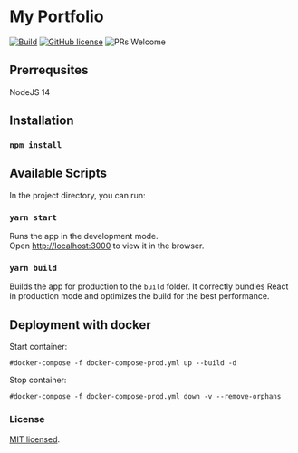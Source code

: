 # My Portfolio

[![Build](https://github.com/alexjcm/portfolio/actions/workflows/build.yml/badge.svg)](https://github.com/alexjcm/portfolio/actions/workflows/build.yml) [![GitHub license](https://img.shields.io/badge/license-MIT-blue.svg)](https://github.com/facebook/react/blob/master/LICENSE) ![PRs Welcome](https://img.shields.io/badge/PRs-welcome-brightgreen.svg)

## Prerrequsites

NodeJS 14

## Installation

### `npm install`

## Available Scripts

In the project directory, you can run:

### `yarn start`

Runs the app in the development mode.\
Open [http://localhost:3000](http://localhost:3000) to view it in the browser.

### `yarn build`

Builds the app for production to the `build` folder. It correctly bundles React in production mode and optimizes the build for the best performance.

## Deployment with docker

Start container:
```
#docker-compose -f docker-compose-prod.yml up --build -d
```

Stop container:
```
#docker-compose -f docker-compose-prod.yml down -v --remove-orphans
```

### License

[MIT licensed](./LICENSE).
